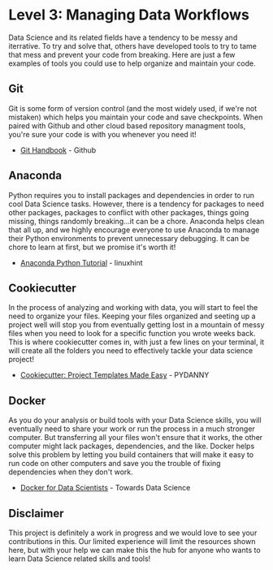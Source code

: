 # Level 3: Managing Data Workflows

Data Science and its related fields have a tendency to be messy and iterrative. To try and solve that, others have developed tools to try to tame that mess and prevent your code from breaking. Here are just a few examples of tools you could use to help organize and maintain your code.

## Git

Git is some form of version control \(and the most widely used, if we're not mistaken\) which helps you maintain your code and save checkpoints. When paired with Github and other cloud based repository managment tools, you're sure your code is with you whenever you need it!

* [Git Handbook](https://guides.github.com/introduction/git-handbook/) - Github

## Anaconda

Python requires you to install packages and dependencies in order to run cool Data Science tasks. However, there is a tendency for packages to need other packages, packages to conflict with other packages, things going missing, things randomly breaking...it can be a chore. Anaconda helps clean that all up, and we highly encourage everyone to use Anaconda to manage their Python environments to prevent unnecessary debugging. It can be chore to learn at first, but we promise it's worth it!

* [Anaconda Python Tutorial](https://linuxhint.com/anaconda-python-tutorial/) - linuxhint

## Cookiecutter

In the process of analyzing and working with data, you will start to feel the need to organize your files. Keeping your files organized and seeting up a project well will stop you from eventually getting lost in a mountain of messy files when you need to look for a specific function you wrote weeks back. This is where cookiecutter comes in, with just a few lines on your terminal, it will create all the folders you need to effectively tackle your data science project!

* [Cookiecutter: Project Templates Made Easy](https://www.pydanny.com/cookie-project-templates-made-easy.html) - PYDANNY

## Docker

As you do your analysis or build tools with your Data Science skills, you will eventually need to share your work or run the process in a much stronger computer. But transferring all your files won't ensure that it works, the other computer might lack packages, dependencies, and the like. Docker helps solve this problem by letting you build containers that will make it easy to run code on other computers and save you the trouble of fixing dependencies when they don't work.

* [Docker for Data Scientists](https://towardsdatascience.com/docker-for-data-scientists-5732501f0ba4) - Towards Data Science

## Disclaimer

This project is definitely a work in progress and we would love to see your contributions in this. Our limited experience will limit the resources shown here, but with your help we can make this the hub for anyone who wants to learn Data Science related skills and tools!

